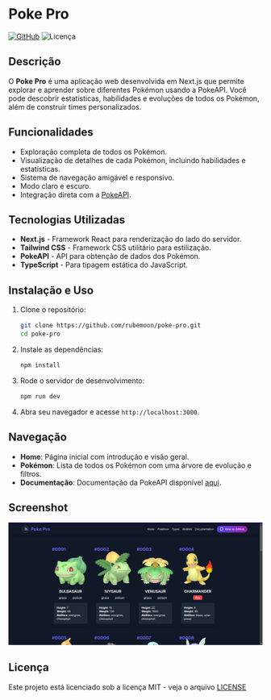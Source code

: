 
# Poke Pro

[![GitHub](https://img.shields.io/github/stars/rubemoon/poke-pro?style=social)](https://github.com/rubemoon/poke-pro)
![Licença](https://img.shields.io/github/license/rubemoon/poke-pro)

## Descrição
O **Poke Pro** é uma aplicação web desenvolvida em Next.js que permite explorar e aprender sobre diferentes Pokémon usando a PokeAPI. Você pode descobrir estatísticas, habilidades e evoluções de todos os Pokémon, além de construir times personalizados.

## Funcionalidades
- Exploração completa de todos os Pokémon.
- Visualização de detalhes de cada Pokémon, incluindo habilidades e estatísticas.
- Sistema de navegação amigável e responsivo.
- Modo claro e escuro.
- Integração direta com a [PokeAPI](https://pokeapi.co).

## Tecnologias Utilizadas
- **Next.js** - Framework React para renderização do lado do servidor.
- **Tailwind CSS** - Framework CSS utilitário para estilização.
- **PokeAPI** - API para obtenção de dados dos Pokémon.
- **TypeScript** - Para tipagem estática do JavaScript.

## Instalação e Uso
1. Clone o repositório:
   ```bash
   git clone https://github.com/rubemoon/poke-pro.git
   cd poke-pro
   ```

2. Instale as dependências:
   ```bash
   npm install
   ```

3. Rode o servidor de desenvolvimento:
   ```bash
   npm run dev
   ```

4. Abra seu navegador e acesse `http://localhost:3000`.

## Navegação
- **Home**: Página inicial com introdução e visão geral.
- **Pokémon**: Lista de todos os Pokémon com uma árvore de evolução e filtros.
- **Documentação**: Documentação da PokeAPI disponível [aqui](https://pokeapi.co/docs/v2).

## Screenshot
![Screenshot](./public/screenshot/Screenshot%20from%202024-10-27%2019-27-55.png)

## Licença
Este projeto está licenciado sob a licença MIT - veja o arquivo [LICENSE](https://github.com/rubemoon/poke-pro/blob/master/LICENSE)
